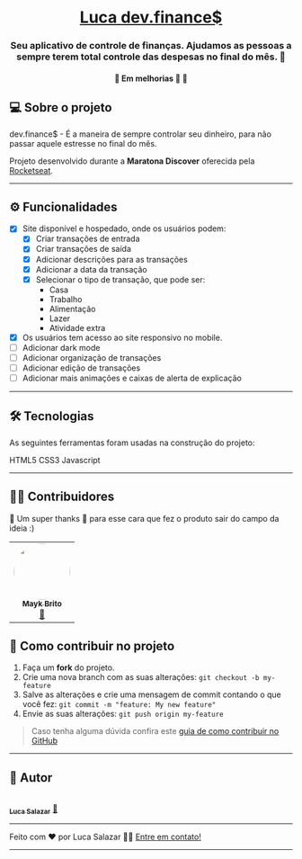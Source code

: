 

<h1 align="center">
      <a href="https://luca-dev-finances.lucasalazar.vercel.app/#" alt="site do devfinances" target="_blank"> Luca dev.finance$ </a>
</h1>

<h3 align="center">
     Seu aplicativo de controle de finanças. Ajudamos as pessoas a sempre terem total controle das despesas no final do mês. 💜
</h3>  
 
</p>

<h4 align="center">
	🚧   Em melhorias 🚀 🚧
</h4>

## 💻 Sobre o projeto

dev.finance$ - É a maneira de sempre controlar seu dinheiro, para não passar aquele estresse no final do mês.


Projeto desenvolvido durante a **Maratona Discover** oferecida pela [Rocketseat](https://www.linkedin.com/school/rocketseat/).

---

## ⚙️ Funcionalidades

- [x] Site disponível e hospedado, onde os usuários podem:
  - [x] Criar transações de entrada
  - [x] Criar transações de saída
  - [x] Adicionar descrições para as transações
  - [x] Adicionar a data da transação
  - [x] Selecionar o tipo de transação, que pode ser:
    - Casa
    - Trabalho
    - Alimentação
    - Lazer
    - Atividade extra
    
- [x] Os usuários tem acesso ao site responsivo no mobile.
- [ ] Adicionar dark mode
- [ ] Adicionar organização de transações
- [ ] Adicionar edição de transações
- [ ] Adicionar mais animações e caixas de alerta de explicação
---

## 🛠 Tecnologias

As seguintes ferramentas foram usadas na construção do projeto:

HTML5
CSS3
Javascript

---

## 👨‍💻 Contribuidores

💜 Um super thanks 👏 para esse cara que fez o produto sair do campo da ideia :)

<table>
  <tr>
    <td align="center"><a href="https://rocketseat.com.br"><img style="border-radius: 50%;" src="https://avatars2.githubusercontent.com/u/6643122?s=460&u=1e9e1f04b76fb5374e6a041f5e41dce83f3b5d92&v=4" width="100px;" alt=""/><br /><sub><b>Mayk Brito</b></sub></a><br /><a href="https://rocketseat.com.br/" title="Rocketseat">🚀</a></td>
  </tr>
</table>

## 💪 Como contribuir no projeto

1. Faça um **fork** do projeto.
2. Crie uma nova branch com as suas alterações: `git checkout -b my-feature`
3. Salve as alterações e crie uma mensagem de commit contando o que você fez: `git commit -m "feature: My new feature"`
4. Envie as suas alterações: `git push origin my-feature`
> Caso tenha alguma dúvida confira este [guia de como contribuir no GitHub](./CONTRIBUTING.md)

---

## 🦸 Autor

<a href="https://www.linkedin.com/in/luca-salazar-6b75b817a/">
 <br />
 <sub><b>Luca Salazar</b></sub></a> <a href="https://www.linkedin.com/in/luca-salazar-6b75b817a/" title="Linkedin">🚀</a>
 <br />



---


Feito com ❤️ por Luca Salazar 👋🏽 [Entre em contato!](https://www.linkedin.com/in/luca-salazar-6b75b817a/)

---

